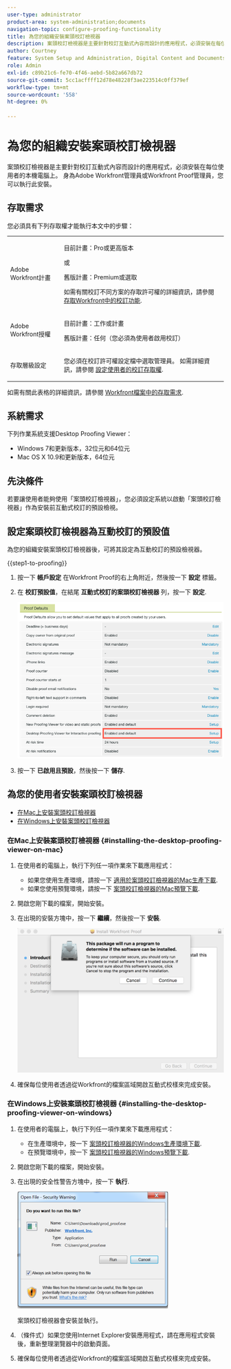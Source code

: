 ```yaml
---
user-type: administrator
product-area: system-administration;documents
navigation-topic: configure-proofing-functionality
title: 為您的組織安裝案頭校訂檢視器
description: 案頭校訂檢視器是主要針對校訂互動式內容而設計的應用程式，必須安裝在每位使用者的本機電腦上。 身為Adobe Workfront管理員或Workfront Proof管理員，您可以執行此安裝。
author: Courtney
feature: System Setup and Administration, Digital Content and Documents
role: Admin
exl-id: c89b21c6-fe70-4f46-aebd-5b82a667db72
source-git-commit: 5cc1acffff12d78e48228f3ae223514c0ff379ef
workflow-type: tm+mt
source-wordcount: '558'
ht-degree: 0%

---
```


# 為您的組織安裝案頭校訂檢視器

<!--Audited: 05/2024-->

案頭校訂檢視器是主要針對校訂互動式內容而設計的應用程式，必須安裝在每位使用者的本機電腦上。 身為Adobe Workfront管理員或Workfront Proof管理員，您可以執行此安裝。

## 存取需求

您必須具有下列存取權才能執行本文中的步驟：

<table style="table-layout:auto">
 <col> 
 <col> 
 <tbody> 
  <tr> 
   <td role="rowheader">Adobe Workfront計畫</td> 
   <td> <p>目前計畫：Pro或更高版本</p> <p>或</p> <p>舊版計畫：Premium或選取</p> <p>如需有關校訂不同方案的存取許可權的詳細資訊，請參閱 <a href="../../../administration-and-setup/manage-workfront/configure-proofing/access-to-proofing-functionality.md" class="MCXref xref">存取Workfront中的校訂功能</a>.</p> </td> 
  </tr> 
  <tr> 
   <td role="rowheader">Adobe Workfront授權</td> 
   <td> <p>目前計畫：工作或計畫</p> <p>舊版計畫：任何（您必須為使用者啟用校訂）</p> </td> 
  </tr> 
  <tr> 
   <td role="rowheader">存取層級設定</td> 
   <td> <p>您必須在校訂許可權設定檔中選取管理員。 如需詳細資訊，請參閱 <a href="../../../administration-and-setup/manage-workfront/configure-proofing/configure-a-users-proofing-access.md" class="MCXref xref">設定使用者的校訂存取權</a>.</p> </td> 
  </tr> 
 </tbody> 
</table>

如需有關此表格的詳細資訊，請參閱 [Workfront檔案中的存取需求](/help/quicksilver/administration-and-setup/add-users/access-levels-and-object-permissions/access-level-requirements-in-documentation.md).

## 系統需求

下列作業系統支援Desktop Proofing Viewer：

* Windows 7和更新版本，32位元和64位元
* Mac OS X 10.9和更新版本，64位元

## 先決條件

若要讓使用者能夠使用「案頭校訂檢視器」，您必須設定系統以啟動「案頭校訂檢視器」作為安裝前互動式校訂的預設檢視。

## 設定案頭校訂檢視器為互動校訂的預設值

為您的組織安裝案頭校訂檢視器後，可將其設定為互動校訂的預設檢視器。

{{step1-to-proofing}}

1. 按一下 **帳戶設定** 在Workfront Proof的右上角附近，然後按一下 **設定** 標籤。

1. 在 **校訂預設值**，在結尾 **互動式校訂的案頭校訂檢視器** 列，按一下 **設定**.

   ![校訂預設值](assets/proof-defaults.png)

1. 按一下 **已啟用且預設**，然後按一下 **儲存**.

## 為您的使用者安裝案頭校訂檢視器

* [在Mac上安裝案頭校訂檢視器](#installing-the-desktop-proofing-viewer-on-mac)
* [在Windows上安裝案頭校訂檢視器](#installing-the-desktop-proofing-viewer-on-windows)

### 在Mac上安裝案頭校訂檢視器 {#installing-the-desktop-proofing-viewer-on-mac}

1. 在使用者的電腦上，執行下列任一項作業來下載應用程式：

   * 如果您使用生產環境，請按一下 [適用於案頭校訂檢視器的Mac生產下載](https://assets.proofhq.com/nativeviewer/desktop_viewer/Workfront+Proof-2.1.19.pkg).
   * 如果您使用預覽環境，請按一下 [案頭校訂檢視器的Mac預覽下載](https://assets.preview.proofhq.com/nativeviewer/desktop_viewer/Workfront+Proof+Preview-2.1.19.pkg).

1. 開啟您剛下載的檔案，開始安裝。
1. 在出現的安裝方塊中，按一下 **繼續**，然後按一下 **安裝**.

   ![安裝方塊](assets/install-wf-proof-box.png)

1. 確保每位使用者透過從Workfront的檔案區域開啟互動式校樣來完成安裝。

### 在Windows上安裝案頭校訂檢視器 {#installing-the-desktop-proofing-viewer-on-windows}

1. 在使用者的電腦上，執行下列任一項作業來下載應用程式：

   * 在生產環境中，按一下 [案頭校訂檢視器的Windows生產環境下載](https://assets.proofhq.com/nativeviewer/desktop_viewer/Workfront+Proof+Setup+2.1.19.exe).
   * 在預覽環境中，按一下 [案頭校訂檢視器的Windows預覽下載](https://assets.preview.proofhq.com/nativeviewer/desktop_viewer/Workfront+Proof+Preview+Setup+2.1.19.exe).

1. 開啟您剛下載的檔案，開始安裝。
1. 在出現的安全性警告方塊中，按一下 **執行**.

   ![Screen_Shot_2018-05-02_at_10.56.55_AM.png](assets/screen-shot-2018-05-02-at-10.56.55-am-350x271.png)

   案頭校訂檢視器會安裝並執行。

1. （條件式）如果您使用Internet Explorer安裝應用程式，請在應用程式安裝後，重新整理瀏覽器中的啟動頁面。
1. 確保每位使用者透過從Workfront的檔案區域開啟互動式校樣來完成安裝。
